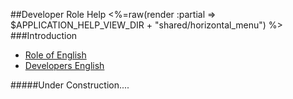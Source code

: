 ##Developer Role Help
<%=raw(render :partial => $APPLICATION_HELP_VIEW_DIR + "shared/horizontal_menu") %>
###Introduction

-  [Role of English](<%=role_of_english_help_path%>)
-  [Developers English](<%=developers_english_path%>)

#####Under Construction....
